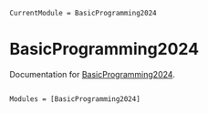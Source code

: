 ```@meta
CurrentModule = BasicProgramming2024
```

# BasicProgramming2024

Documentation for [BasicProgramming2024](https://github.com/okatsn/BasicProgramming2024.jl).

```@index
```

```@autodocs
Modules = [BasicProgramming2024]
```
